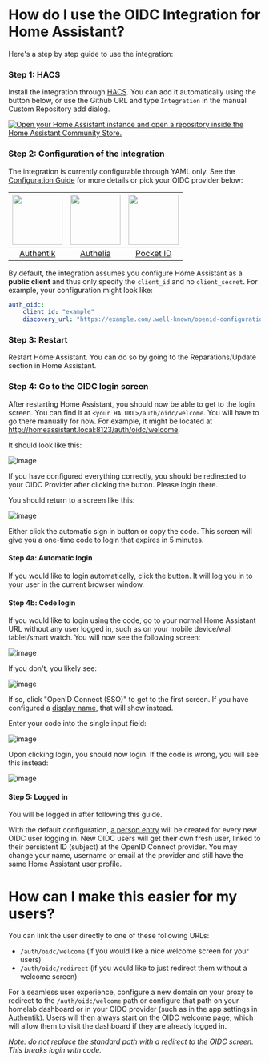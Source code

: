 # How do I use the OIDC Integration for Home Assistant?

Here's a step by step guide to use the integration:

### Step 1: HACS
Install the integration through [HACS](https://hacs.xyz/). You can add it automatically using the button below, or use the Github URL and type `Integration` in the manual Custom Repository add dialog.

[![Open your Home Assistant instance and open a repository inside the Home Assistant Community Store.](https://my.home-assistant.io/badges/hacs_repository.svg)](https://my.home-assistant.io/redirect/hacs_repository/?owner=christiaangoossens&repository=hass-oidc-auth&category=Integration)


### Step 2: Configuration of the integration
The integration is currently configurable through YAML only. See the [Configuration Guide](./docs/configuration.md) for more details or pick your OIDC provider below:

| <img src="https://goauthentik.io/img/icon_top_brand_colour.svg" width="100"> | <img src="https://www.authelia.com/images/branding/logo-cropped.png" width="100"> | <img src="https://github.com/user-attachments/assets/4ceb2708-9f29-4694-b797-be833efce17d" width="100"> |
|:-----------------------------------------------------------------------------------------:|:-------------------------------------------------------------------------------------:|:---------------------------------------------------------------------------------------:|
| [Authentik](./docs/provider-configurations/authentik.md)                                       | [Authelia](./docs/provider-configurations/authelia.md)                                     | [Pocket ID](./docs/provider-configurations/pocket-id.md)                                     |

By default, the integration assumes you configure Home Assistant as a **public client** and thus only specify the `client_id` and no `client_secret`. For example, your configuration might look like:

```yaml
auth_oidc:
    client_id: "example"
    discovery_url: "https://example.com/.well-known/openid-configuration"
```

### Step 3: Restart
Restart Home Assistant. You can do so by going to the Reparations/Update section in Home Assistant.

### Step 4: Go to the OIDC login screen
After restarting Home Assistant, you should now be able to get to the login screen. You can find it at `<your HA URL>/auth/oidc/welcome`. You will have to go there manually for now. For example, it might be located at http://homeassistant.local:8123/auth/oidc/welcome.

It should look like this:

![image](https://github.com/user-attachments/assets/7320b7d3-b9f9-4268-ba1f-4deb0c6805ea)

If you have configured everything correctly, you should be redirected to your OIDC Provider after clicking the button. Please login there.

You should return to a screen like this:

![image](https://github.com/user-attachments/assets/d9c305bd-4a93-4a97-ae55-dba6361d92c8)

Either click the automatic sign in button or copy the code.
This screen will give you a one-time code to login that expires in 5 minutes.

#### Step 4a: Automatic login
If you would like to login automatically, click the button. It will log you in to your user in the current browser window.

#### Step 4b: Code login
If you would like to login using the code, go to your normal Home Assistant URL without any user logged in, such as on your mobile device/wall tablet/smart watch. You will now see the following screen:

![image](https://github.com/user-attachments/assets/4ed2b408-53e4-429e-920a-7628ddbcfc02)

If you don't, you likely see:

![image](https://github.com/user-attachments/assets/80629c60-793e-4933-8b45-283234798ffb)

If so, click "OpenID Connect (SSO)" to get to the first screen. If you have configured a [display name](./configuration.md#configuring-a-display-name-for-your-oidc-provider), that will show instead.

Enter your code into the single input field:

![image](https://github.com/user-attachments/assets/f031a41c-5a85-44b8-8517-3feabaa44fd5)

Upon clicking login, you should now login.
If the code is wrong, you will see this instead:

![image](https://github.com/user-attachments/assets/317d20e4-0e10-40f7-bb68-5cf456faf87d)

#### Step 5: Logged in
You will be logged in after following this guide.

With the default configuration, [a person entry](https://www.home-assistant.io/integrations/person/) will be created for every new OIDC user logging in. New OIDC users will get their own fresh user, linked to their persistent ID (subject) at the OpenID Connect provider. You may change your name, username or email at the provider and still have the same Home Assistant user profile.

# How can I make this easier for my users?

You can link the user directly to one of these following URLs:

- `/auth/oidc/welcome` (if you would like a nice welcome screen for your users)
- `/auth/oidc/redirect` (if you would like to just redirect them without a welcome screen)

For a seamless user experience, configure a new domain on your proxy to redirect to the `/auth/oidc/welcome` path or configure that path on your homelab dashboard or in your OIDC provider (such as in the app settings in Authentik). Users will then always start on the OIDC welcome page, which will allow them to visit the dashboard if they are already logged in.

*Note: do not replace the standard path with a redirect to the OIDC screen. This breaks login with code.*